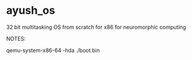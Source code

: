 # ayush_os
32 bit multitasking OS from scratch for x86 for neuromorphic computing

NOTES:

qemu-system-x86-64 -hda ./boot.bin
